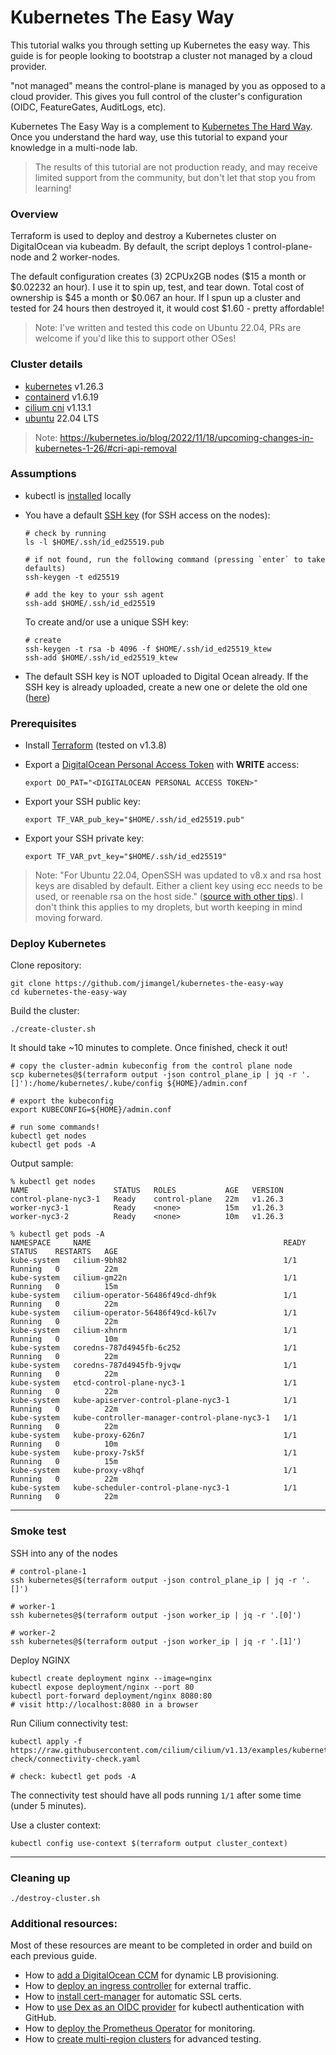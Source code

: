 # Kubernetes The Easy Way

This tutorial walks you through setting up Kubernetes the easy way. This guide is for people looking to bootstrap a cluster not managed by a cloud provider.

"not managed" means the control-plane is managed by you as opposed to a cloud provider. This gives you full control of the cluster's configuration (OIDC, FeatureGates, AuditLogs, etc).

Kubernetes The Easy Way is a complement to [Kubernetes The Hard Way](https://github.com/kelseyhightower/kubernetes-the-hard-way). Once you understand the hard way, use this tutorial to expand your knowledge in a multi-node lab.

> The results of this tutorial are not production ready, and may receive limited support from the community, but don't let that stop you from learning!

### Overview

Terraform is used to deploy and destroy a Kubernetes cluster on DigitalOcean via kubeadm. By default, the script deploys 1 control-plane-node and 2 worker-nodes.

The default configuration creates (3) 2CPUx2GB nodes ($15 a month or $0.02232 an hour). I use it to spin up, test, and tear down. Total cost of ownership is $45 a month or $0.067 an hour. If I spun up a cluster and tested for 24 hours then destroyed it, it would cost $1.60 - pretty affordable!

> Note: I've written and tested this code on Ubuntu 22.04, PRs are welcome if you'd like this to support other OSes!

### Cluster details

* [kubernetes](https://github.com/kubernetes/kubernetes) v1.26.3
* [containerd](https://containerd.io/) v1.6.19
* [cilium cni](https://github.com/cilium/cilium) v1.13.1
* [ubuntu](https://ubuntu.com/) 22.04 LTS

> Note: https://kubernetes.io/blog/2022/11/18/upcoming-changes-in-kubernetes-1-26/#cri-api-removal

### Assumptions

- kubectl is [installed](https://kubernetes.io/docs/tasks/tools/install-kubectl/) locally

- You have a default [SSH key](https://www.digitalocean.com/community/tutorials/how-to-set-up-ssh-keys-on-ubuntu-1804) (for SSH access on the nodes):

    ```
    # check by running
    ls -l $HOME/.ssh/id_ed25519.pub

    # if not found, run the following command (pressing `enter` to take defaults)
    ssh-keygen -t ed25519

    # add the key to your ssh agent
    ssh-add $HOME/.ssh/id_ed25519
    ```
    
    To create and/or use a unique SSH key:

    ```
    # create
    ssh-keygen -t rsa -b 4096 -f $HOME/.ssh/id_ed25519_ktew
    ssh-add $HOME/.ssh/id_ed25519_ktew
    ```

- The default SSH key is NOT uploaded to Digital Ocean already. If the SSH key is already uploaded, create a new one or delete the old one ([here](https://cloud.digitalocean.com/account/security))

### Prerequisites

- Install [Terraform](https://learn.hashicorp.com/terraform/getting-started/install.html#install-terraform) (tested on v1.3.8)

- Export a [DigitalOcean Personal Access Token](https://www.digitalocean.com/docs/apis-clis/api/create-personal-access-token/) with **WRITE** access:

    ```
    export DO_PAT="<DIGITALOCEAN PERSONAL ACCESS TOKEN>"
    ```

- Export your SSH public key:

   ```
   export TF_VAR_pub_key="$HOME/.ssh/id_ed25519.pub"
   ```

- Export your SSH private key:

   ```
   export TF_VAR_pvt_key="$HOME/.ssh/id_ed25519"
   ```

> Note: "For Ubuntu 22.04, OpenSSH was updated to v8.x and rsa host keys are disabled by default. Either a client key using ecc needs to be used, or reenable rsa on the host side." ([source with other tips](https://github.com/hashicorp/packer/issues/11733#issuecomment-1106545943)). I don't think this applies to my droplets, but worth keeping in mind moving forward.

### Deploy Kubernetes

Clone repository:

```
git clone https://github.com/jimangel/kubernetes-the-easy-way
cd kubernetes-the-easy-way
```


Build the cluster:

```
./create-cluster.sh
```

It should take ~10 minutes to complete. Once finished, check it out!

```
# copy the cluster-admin kubeconfig from the control plane node
scp kubernetes@$(terraform output -json control_plane_ip | jq -r '.[]'):/home/kubernetes/.kube/config ${HOME}/admin.conf

# export the kubeconfig
export KUBECONFIG=${HOME}/admin.conf

# run some commands!
kubectl get nodes
kubectl get pods -A
```

Output sample:

```
% kubectl get nodes
NAME                   STATUS   ROLES           AGE   VERSION
control-plane-nyc3-1   Ready    control-plane   22m   v1.26.3
worker-nyc3-1          Ready    <none>          15m   v1.26.3
worker-nyc3-2          Ready    <none>          10m   v1.26.3

% kubectl get pods -A
NAMESPACE     NAME                                           READY   STATUS    RESTARTS   AGE
kube-system   cilium-9bh82                                   1/1     Running   0          22m
kube-system   cilium-gm22n                                   1/1     Running   0          15m
kube-system   cilium-operator-56486f49cd-dhf9k               1/1     Running   0          22m
kube-system   cilium-operator-56486f49cd-k6l7v               1/1     Running   0          22m
kube-system   cilium-xhnrm                                   1/1     Running   0          10m
kube-system   coredns-787d4945fb-6c252                       1/1     Running   0          22m
kube-system   coredns-787d4945fb-9jvqw                       1/1     Running   0          22m
kube-system   etcd-control-plane-nyc3-1                      1/1     Running   0          22m
kube-system   kube-apiserver-control-plane-nyc3-1            1/1     Running   0          22m
kube-system   kube-controller-manager-control-plane-nyc3-1   1/1     Running   0          22m
kube-system   kube-proxy-626n7                               1/1     Running   0          10m
kube-system   kube-proxy-7sk5f                               1/1     Running   0          15m
kube-system   kube-proxy-v8hqf                               1/1     Running   0          22m
kube-system   kube-scheduler-control-plane-nyc3-1            1/1     Running   0          22m
```

---

### Smoke test

SSH into any of the nodes
```
# control-plane-1
ssh kubernetes@$(terraform output -json control_plane_ip | jq -r '.[]')

# worker-1
ssh kubernetes@$(terraform output -json worker_ip | jq -r '.[0]')

# worker-2
ssh kubernetes@$(terraform output -json worker_ip | jq -r '.[1]')
```

Deploy NGINX
```
kubectl create deployment nginx --image=nginx
kubectl expose deployment/nginx --port 80
kubectl port-forward deployment/nginx 8080:80
# visit http://localhost:8080 in a browser
```

Run Cilium connectivity test:

```
kubectl apply -f https://raw.githubusercontent.com/cilium/cilium/v1.13/examples/kubernetes/connectivity-check/connectivity-check.yaml

# check: kubectl get pods -A
```

The connectivity test should have all pods running `1/1` after some time (under 5 minutes).

Use a cluster context:

```
kubectl config use-context $(terraform output cluster_context)
```

---

### Cleaning up

```
./destroy-cluster.sh
```

### Additional resources:

Most of these resources are meant to be completed in order and build on each previous guide.

- How to [add a DigitalOcean CCM](docs/add-digitalocean-ccm.md) for dynamic LB provisioning.
- How to [deploy an ingress controller](docs/ingress-controller.md) for external traffic.
- How to [install cert-manager](docs/certmanager.md) for automatic SSL certs.
- How to [use Dex as an OIDC provider](docs/setup-dex-oidc.md) for kubectl authentication with GitHub.
- How to [deploy the Prometheus Operator](docs/setup-prometheus-operator.md) for monitoring.
- How to [create multi-region clusters](docs/multi-cluster-testing.md) for advanced testing.
